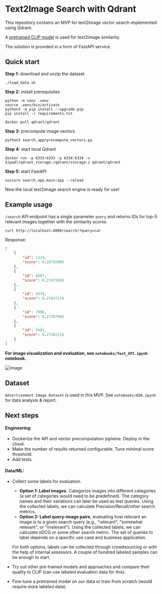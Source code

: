 # Text2Image Search with Qdrant

This repository contains an MVP for text2image vector search implemented using Qdrant.

A [pretrained CLIP model](https://github.com/openai/CLIP) is used for text2image similarity.

The solution is provided in a form of FastAPI service. 

## Quick start

**Step 1:** download and unzip the dataset
```
./load_data.sh
```

**Step 2:** install prerequisites
```
python -m venv .venv
source .venv/bin/activate
python3 -m pip install --upgrade pip
pip install -r requirements.txt

docker pull qdrant/qdrant
```

**Step 3:** precompute image vectors
```
python3 search_app/precompute_vectors.py
```

**Step 4:** start local Qdrant
```
docker run -p 6333:6333 -p 6334:6334 -v $(pwd)/qdrant_storage:/qdrant/storage:z qdrant/qdrant
```

**Step 5:** start FastAPI
```
uvicorn search_app.main:app --reload
```

Now the local text2image search engine is ready for use!

## Example usage
`/search` API endpoint has a single parameter `query` and returns IDs for top-5 relevant images together with the similarity scores.
```
curl http://localhost:8000/search/?query=car
```
Response:
```json
[
    {
        "id": 1124,
        "score": 0.28792995
    },
    {
        "id": 6597,
        "score": 0.27475026
    },
    {
        "id": 9374,
        "score": 0.27437174
    },
    {
        "id": 7990,
        "score": 0.27397966
    },
    {
        "id": 5501,
        "score": 0.27362114
    }
]
```
**For image visualization and evaluation, see `notebooks/Test_API.ipynb` notebook.**


![image](https://github.com/JandJane/qdrant_test/assets/23266443/434a07d4-4081-41f0-b32a-b3bf52f9dd39)


## Dataset
`Advertisement Image Dataset` is used in this MVP. See `notebooks/EDA.ipynb` for data analysis & report.

## Next steps
#### Engineering:
- Dockerize the API and vector precomputation pipleine. Deploy in the cloud.
- Make the number of results returned configurable. Tune minimal score threshold.
- Add tests.

#### Data/ML:
-  Collect some labels for evaluation.
    -  **Option 1: Label images.** Categorize images into different categories (a set of categories would need to be predefined). The category names and their variations can later be used as test queries. Using the collected labels, we can calculate Precision/Recall/other search metrics.
    -   **Option 2: Label query-image pairs**, evaluating how relevant an image is to a given search query (e.g., "relevant", "somewhat relevant", or "irrelevant"). Using the collected labels, we can calculate nDCG or some other search metric. The set of queries to label depends on a specific use case and business application.
    
    For both options, labels can be collected through crowdsourcing or with the help of internal assessors. 
	A couple of hundred labeled samples can be enough to start.
-   Try out other pre-trained models and approaches and compare their quality to CLIP (can use labeled evaluation data for this).
-   Fine-tune a pretrained model on our data or train from scratch (would require more labeled data).
